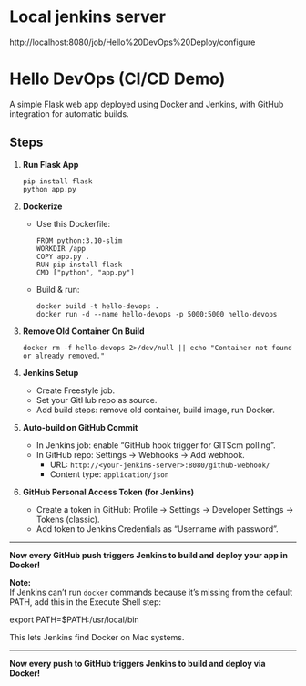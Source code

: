 # Local jenkins server

http://localhost:8080/job/Hello%20DevOps%20Deploy/configure

# Hello DevOps (CI/CD Demo)

A simple Flask web app deployed using Docker and Jenkins, with GitHub integration for automatic builds.

## Steps

1. **Run Flask App**
    ```
    pip install flask
    python app.py
    ```

2. **Dockerize**
    - Use this Dockerfile:
      ```
      FROM python:3.10-slim
      WORKDIR /app
      COPY app.py .
      RUN pip install flask
      CMD ["python", "app.py"]
      ```
    - Build & run:
      ```
      docker build -t hello-devops .
      docker run -d --name hello-devops -p 5000:5000 hello-devops
      ```

3. **Remove Old Container On Build**
    ```
    docker rm -f hello-devops 2>/dev/null || echo "Container not found or already removed."
    ```

4. **Jenkins Setup**
    - Create Freestyle job.
    - Set your GitHub repo as source.
    - Add build steps: remove old container, build image, run Docker.

5. **Auto-build on GitHub Commit**
    - In Jenkins job: enable “GitHub hook trigger for GITScm polling”.
    - In GitHub repo: Settings → Webhooks → Add webhook.
      - URL: `http://<your-jenkins-server>:8080/github-webhook/`
      - Content type: `application/json`

6. **GitHub Personal Access Token (for Jenkins)**
    - Create a token in GitHub: Profile → Settings → Developer Settings → Tokens (classic).
    - Add token to Jenkins Credentials as “Username with password”.

---

**Now every GitHub push triggers Jenkins to build and deploy your app in Docker!**

**Note:**  
If Jenkins can’t run `docker` commands because it’s missing from the default PATH, add this in the Execute Shell step:

export PATH=$PATH:/usr/local/bin

This lets Jenkins find Docker on Mac systems.

---

**Now every push to GitHub triggers Jenkins to build and deploy via Docker!**

